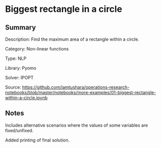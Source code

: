 # Biggest rectangle in a circle

## Summary
Description: Find the maximum area of a rectangle within a circle.

Category: Non-linear functions

Type: NLP

Library: Pyomo

Solver: IPOPT

Source: https://github.com/iamtushara/operations-research-notebooks/blob/master/notebooks/more-examples/01-biggest-rectangle-within-a-circle.ipynb

## Notes

Includes alternative scenarios where the values of some variables are fixed/unfixed.

Added printing of final solution.
